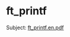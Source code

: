 # ft_printf

  Subject: [ft_printf.en.pdf](https://github.com/tlahin/ft_printf/files/8990312/ft_printf.en.pdf)
  
